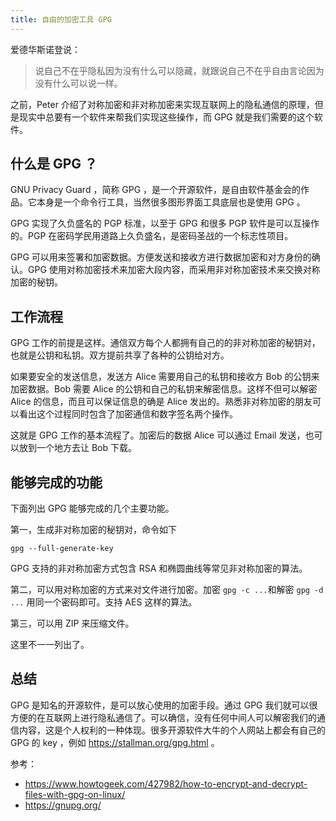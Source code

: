 ```yaml
---
title: 自由的加密工具 GPG
---
```


爱德华斯诺登说：

> 说自己不在乎隐私因为没有什么可以隐藏，就跟说自己不在乎自由言论因为没有什么可以说一样。

之前，Peter 介绍了对称加密和非对称加密来实现互联网上的隐私通信的原理，但是现实中总要有一个软件来帮我们实现这些操作，而 GPG 就是我们需要的这个软件。

## 什么是 GPG ？

GNU Privacy Guard ，简称 GPG  ，是一个开源软件，是自由软件基金会的作品。它本身是一个命令行工具，当然很多图形界面工具底层也是使用 GPG 。

GPG 实现了久负盛名的 PGP 标准，以至于 GPG 和很多 PGP 软件是可以互操作的。PGP 在密码学民用道路上久负盛名，是密码圣战的一个标志性项目。

GPG 可以用来签署和加密数据。方便发送和接收方进行数据加密和对方身份的确认。GPG 使用对称加密技术来加密大段内容，而采用非对称加密技术来交换对称加密的秘钥。

## 工作流程

GPG 工作的前提是这样。通信双方每个人都拥有自己的的非对称加密的秘钥对，也就是公钥和私钥。双方提前共享了各种的公钥给对方。

如果要安全的发送信息，发送方 Alice 需要用自己的私钥和接收方 Bob 的公钥来加密数据。Bob 需要 Alice 的公钥和自己的私钥来解密信息。这样不但可以解密 Alice 的信息，而且可以保证信息的确是 Alice 发出的。熟悉非对称加密的朋友可以看出这个过程同时包含了加密通信和数字签名两个操作。

这就是 GPG 工作的基本流程了。加密后的数据 Alice 可以通过 Email 发送，也可以放到一个地方去让 Bob 下载。

## 能够完成的功能

下面列出 GPG 能够完成的几个主要功能。

第一，生成非对称加密的秘钥对，命令如下

```
gpg --full-generate-key
```

GPG 支持的非对称加密方式包含 RSA 和椭圆曲线等常见非对称加密的算法。

第二，可以用对称加密的方式来对文件进行加密。加密 `gpg -c ...`和解密 `gpg -d ...` 用同一个密码即可。支持 AES 这样的算法。

第三，可以用 ZIP 来压缩文件。

这里不一一列出了。

## 总结

GPG 是知名的开源软件，是可以放心使用的加密手段。通过 GPG 我们就可以很方便的在互联网上进行隐私通信了。可以确信，没有任何中间人可以解密我们的通信内容，这是个人权利的一种体现。很多开源软件大牛的个人网站上都会有自己的 GPG 的 key ，例如 https://stallman.org/gpg.html 。

参考：
- https://www.howtogeek.com/427982/how-to-encrypt-and-decrypt-files-with-gpg-on-linux/
- https://gnupg.org/
